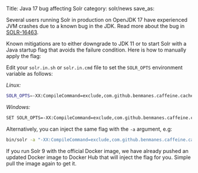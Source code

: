 Title: Java 17 bug affecting Solr
category: solr/news
save_as:

Several users running Solr in production on OpenJDK 17 have experienced JVM crashes due to a known bug in the JDK. Read more about the bug in [SOLR-16463](https://issues.apache.org/jira/browse/SOLR-16463).

Known mitigations are to either downgrade to JDK 11 or to start Solr with a Java startup flag that avoids the failure condition. Here is how to manually apply the flag:

Edit your `solr.in.sh` or `solr.in.cmd` file to set the `SOLR_OPTS` environment variable as follows:

*Linux:* 
```bash
SOLR_OPTS=-XX:CompileCommand=exclude,com.github.benmanes.caffeine.cache.BoundedLocalCache::put
```

*Windows:*
```bash
SET SOLR_OPTS=-XX:CompileCommand=exclude,com.github.benmanes.caffeine.cache.BoundedLocalCache::put
```

Alternatively, you can inject the same flag with the `-a` argument, e.g:
```bash
bin/solr -a "-XX:CompileCommand=exclude,com.github.benmanes.caffeine.cache.BoundedLocalCache::put"
```

If you run Solr 9 with the official Docker image, we have already pushed an updated Docker image to Docker Hub that will inject the flag for you. Simple pull the image again to get it.
